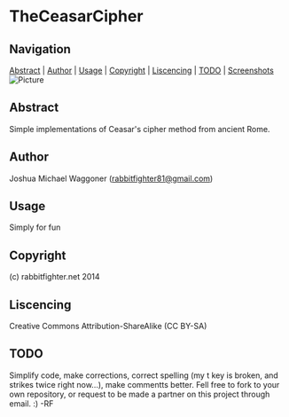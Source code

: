 TheCeasarCipher
===============
Navigation
-----------
[Abstract](#abstract) | 
[Author](#author) |
[Usage](#usage) | 
[Copyright](#copyright) | 
[Liscencing](#liscencing) | 
[TODO](#todo) |
[Screenshots](#screenshots) 
![Picture](http://rabbitfighter.net/wp-content/uploads/2013/11/3DEtchASketchInAction.png)

Abstract
--------
Simple implementations of Ceasar's cipher method from ancient Rome. 

Author
------
Joshua Michael Waggoner (rabbitfighter81@gmail.com)

Usage
-----
Simply for fun

Copyright
---------
(c) rabbitfighter.net 2014

Liscencing
----------
Creative Commons Attribution-ShareAlike (CC BY-SA)

TODO
----
Simplify code, make corrections, correct spelling (my t key is broken, and strikes twice right now...), make commentts better. Fell free to fork to your own repository, or request to be made a partner on this project through email. :) -RF


